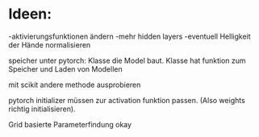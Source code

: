 # Ideen:
-aktivierungsfunktionen ändern
-mehr hidden layers
-eventuell Helligkeit der Hände normalisieren


speicher unter pytorch:
Klasse die Model baut.
Klasse hat funktion zum Speicher und Laden von Modellen

mit scikit andere methode ausprobieren

pytorch initializer müssen zur activation funktion passen. (Also weights richtig initialisieren).

Grid basierte Parameterfindung okay